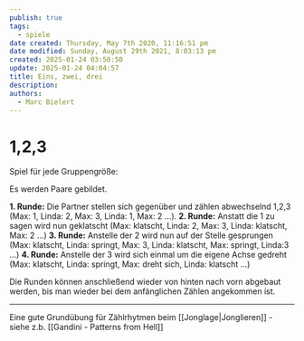 ```yaml
---
publish: true
tags:
  - spiele
date created: Thursday, May 7th 2020, 11:16:51 pm
date modified: Sunday, August 29th 2021, 8:03:13 pm
created: 2025-01-24 03:50:50
update: 2025-01-24 04:04:57
title: Eins, zwei, drei
description: 
authors:
  - Marc Bielert
---
```


#  1,2,3

Spiel für jede Gruppengröße:

Es werden Paare gebildet.

**1. Runde:** Die Partner stellen sich gegenüber und zählen abwechselnd 1,2,3 (Max: 1, Linda: 2, Max: 3, Linda: 1, Max: 2 …).
**2. Runde:** Anstatt die 1 zu sagen wird nun geklatscht (Max: klatscht, Linda: 2, Max: 3, Linda: klatscht, Max: 2 …)
**3. Runde:** Anstelle der 2 wird nun auf der Stelle gesprungen (Max: klatscht, Linda: springt, Max: 3, Linda: klatscht, Max: springt, Linda:3 …)
**4. Runde:** Anstelle der 3 wird sich einmal um die eigene Achse gedreht (Max: klatscht, Linda: springt, Max: dreht sich, Linda: klatscht …)

Die Runden können anschließend wieder von hinten nach vorn abgebaut werden, bis man wieder bei dem anfänglichen Zählen angekommen ist.

---

Eine gute Grundübung für Zählrhytmen beim [[Jonglage|Jonglieren]] - siehe z.b. [[Gandini - Patterns from Hell]]

